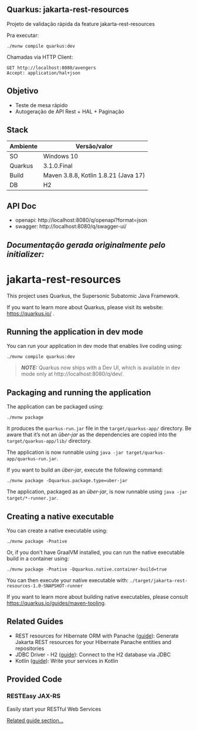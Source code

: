 ## Quarkus: jakarta-rest-resources

Projeto de validação rápida da feature jakarta-rest-resources

Pra executar:
```shell script
./mvnw compile quarkus:dev
```
Chamadas via HTTP Client:
```shell script
GET http://localhost:8080/avengers
Accept: application/hal+json
```

## Objetivo

- Teste de mesa rápido
- Autogeração de API Rest + HAL + Paginação
## Stack

| Ambiente     | Versão/valor                                                |
|--------------| ---------------------------------------------------------------- |
| SO           | Windows 10 |
| Quarkus | 3.1.0.Final |
| Build        | Maven 3.8.8, Kotlin 1.8.21 (Java 17)   |
| DB           | H2 |

## API Doc
- openapi: http://localhost:8080/q/openapi?format=json
- swagger: http://localhost:8080/q/swagger-ui/



## _Documentação gerada originalmente pelo initializer:_

# jakarta-rest-resources

This project uses Quarkus, the Supersonic Subatomic Java Framework.

If you want to learn more about Quarkus, please visit its website: https://quarkus.io/ .

## Running the application in dev mode

You can run your application in dev mode that enables live coding using:

```shell script
./mvnw compile quarkus:dev
```

> **_NOTE:_**  Quarkus now ships with a Dev UI, which is available in dev mode only at http://localhost:8080/q/dev/.

## Packaging and running the application

The application can be packaged using:

```shell script
./mvnw package
```

It produces the `quarkus-run.jar` file in the `target/quarkus-app/` directory.
Be aware that it’s not an _über-jar_ as the dependencies are copied into the `target/quarkus-app/lib/` directory.

The application is now runnable using `java -jar target/quarkus-app/quarkus-run.jar`.

If you want to build an _über-jar_, execute the following command:

```shell script
./mvnw package -Dquarkus.package.type=uber-jar
```

The application, packaged as an _über-jar_, is now runnable using `java -jar target/*-runner.jar`.

## Creating a native executable

You can create a native executable using:

```shell script
./mvnw package -Pnative
```

Or, if you don't have GraalVM installed, you can run the native executable build in a container using:

```shell script
./mvnw package -Pnative -Dquarkus.native.container-build=true
```

You can then execute your native executable with: `./target/jakarta-rest-resources-1.0-SNAPSHOT-runner`

If you want to learn more about building native executables, please consult https://quarkus.io/guides/maven-tooling.

## Related Guides

- REST resources for Hibernate ORM with Panache ([guide](https://quarkus.io/guides/rest-data-panache)): Generate Jakarta
  REST resources for your Hibernate Panache entities and repositories
- JDBC Driver - H2 ([guide](https://quarkus.io/guides/datasource)): Connect to the H2 database via JDBC
- Kotlin ([guide](https://quarkus.io/guides/kotlin)): Write your services in Kotlin

## Provided Code

### RESTEasy JAX-RS

Easily start your RESTful Web Services

[Related guide section...](https://quarkus.io/guides/getting-started#the-jax-rs-resources)
